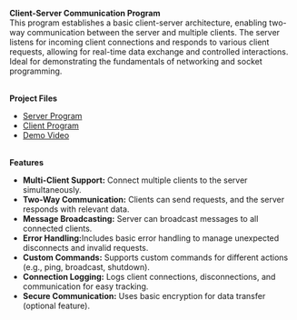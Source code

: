 <b>Client-Server Communication Program</b>
<br>This program establishes a basic client-server architecture, enabling two-way communication between the server and multiple clients. The server listens for incoming client connections and responds to various client requests, allowing for real-time data exchange and controlled interactions. Ideal for demonstrating the fundamentals of networking and socket programming.

<br><b>Project Files</b></br>
  - [Server Program](https://github.com/EricDelgado993/Dynamic-Movement/blob/main/Dynamic%20Movement%20Project/Dynamic%20Character%20Movement.py)
  - [Client Program](https://github.com/EricDelgado993/Dynamic-Movement/blob/main/Dynamic%20Movement%20Project/Character%20Movement%20Plot%20Data.txt)
  - [Demo Video](https://github.com/EricDelgado993/Dynamic-Movement/blob/main/Dynamic%20Movement%20Project/Character%20Movement%20Plot%20Data.txt)

<br><b>Features</b></br>
  - <b>Multi-Client Support:</b> Connect multiple clients to the server simultaneously.
  - <b>Two-Way Communication:</b> Clients can send requests, and the server responds with relevant data.
  - <b>Message Broadcasting:</b> Server can broadcast messages to all connected clients.
  - <b>Error Handling:</b>Includes basic error handling to manage unexpected disconnects and invalid requests.
  - <b>Custom Commands:</b> Supports custom commands for different actions (e.g., ping, broadcast, shutdown).
  - <b>Connection Logging:</b> Logs client connections, disconnections, and communication for easy tracking.
  - <b>Secure Communication:</b> Uses basic encryption for data transfer (optional feature).

